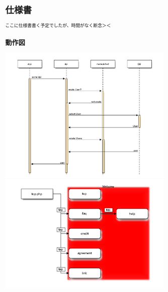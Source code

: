 # 仕様書

ここに仕様書書く予定でしたが、時間がなく断念＞＜

## 動作図

![シーケンス図](./img/spec_seq01.png)
![画面遷移図図](./img/spec_block01.png)

